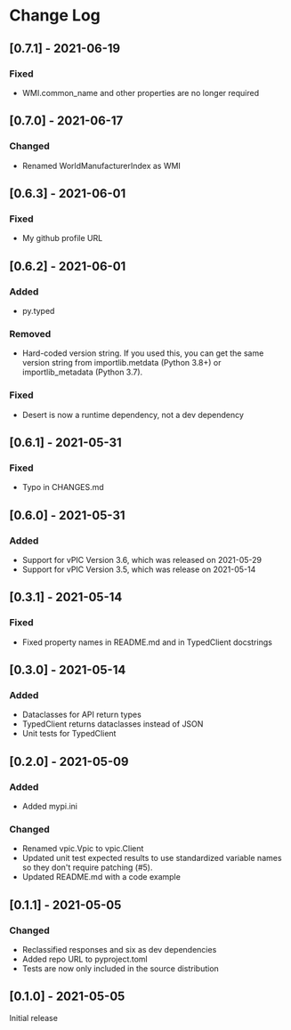 # Change Log

## [0.7.1] - 2021-06-19

### Fixed
- WMI.common_name and other properties are no longer required

## [0.7.0] - 2021-06-17

### Changed
- Renamed WorldManufacturerIndex as WMI

## [0.6.3] - 2021-06-01

### Fixed
- My github profile URL

## [0.6.2] - 2021-06-01

### Added
- py.typed

### Removed
- Hard-coded version string. If you used this, you can get the same version string from importlib.metdata (Python 3.8+) or importlib_metadata (Python 3.7).

### Fixed
- Desert is now a runtime dependency, not a dev dependency

## [0.6.1] - 2021-05-31

### Fixed
- Typo in CHANGES.md

## [0.6.0] - 2021-05-31

### Added
- Support for vPIC Version 3.6, which was released on 2021-05-29
- Support for vPIC Version 3.5, which was release on 2021-05-14

## [0.3.1] - 2021-05-14

### Fixed
- Fixed property names in README.md and in TypedClient docstrings

## [0.3.0] - 2021-05-14

### Added
- Dataclasses for API return types
- TypedClient returns dataclasses instead of JSON
- Unit tests for TypedClient

## [0.2.0] - 2021-05-09

### Added
- Added mypi.ini

### Changed
- Renamed vpic.Vpic to vpic.Client
- Updated unit test expected results to use standardized variable names so they don't require patching (#5).
- Updated README.md with a code example

## [0.1.1] - 2021-05-05

### Changed
- Reclassified responses and six as dev dependencies
- Added repo URL to pyproject.toml
- Tests are now only included in the source distribution

## [0.1.0] - 2021-05-05

Initial release